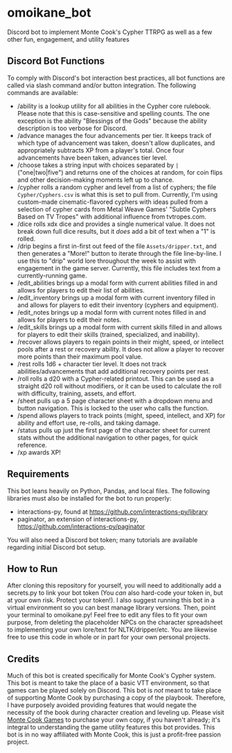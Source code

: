# omoikane_bot
Discord bot to implement Monte Cook's Cypher TTRPG as well as a few other fun, engagement, and utility features

## Discord Bot Functions
To comply with Discord's bot interaction best practices, all bot functions are called via slash command and/or button integration. The following commands are available:
* /ability is a lookup utility for all abilities in the Cypher core rulebook. Please note that this is case-sensitive and spelling counts. The one exception is the ability "Blessings of the Gods" because the ability description is too verbose for Discord. 
* /advance manages the four advancements per tier. It keeps track of which type of advancement was taken, doesn't allow duplicates, and appropriately subtracts XP from a player's total. Once four advancements have been taken, advances tier level.
* /choose takes a string input with choices separated by `|` ("one|two|five") and returns one of the choices at random, for coin flips and other decision-making moments left up to chance.
* /cypher rolls a random cypher and level from a list of cyphers; the file `Cypher/Cyphers.csv` is what this is set to pull from. Currently, I'm using custom-made cinematic-flavored cyphers with ideas pulled from a selection of cypher cards from Metal Weave Games' "Subtle Cyphers Based on TV Tropes" with additional influence from tvtropes.com.
* /dice rolls xdx dice and provides a single numerical value. It does not break down full dice results, but it *does* add a bit of text when a "1" is rolled.
* /drip begins a first in-first out feed of the file `Assets/dripper.txt`, and then generates a "More!" button to iterate through the file line-by-line. I use this to "drip" world lore throughout the week to assist with engagement in the game server. Currently, this file includes text from a currently-running game.
* /edit_abilities brings up a modal form with current abilities filled in and allows for players to edit their list of abilities.
* /edit_inventory brings up a modal form with current inventory filled in and allows for players to edit their inventory (cyphers and equipment).
* /edit_notes brings up a modal form with current notes filled in and allows for players to edit their notes.
* /edit_skills brings up a modal form with current skills filled in and allows for players to edit their skills (trained, specialized, and inability).
* /recover allows players to regain points in their might, speed, or intellect pools after a rest or recovery ability. It does not allow a player to recover more points than their maximum pool value.
* /rest rolls 1d6 + character tier level. It does not track abilities/advancements that add additional recovery points per rest.
* /roll rolls a d20 with a Cypher-related printout. This can be used as a straight d20 roll without modifiers, or it can be used to calculate the roll with difficulty, training, assets, and effort. 
* /sheet pulls up a 5 page character sheet with a dropdown menu and button navigation. This is locked to the user who calls the function.
* /spend allows players to track points (might, speed, intellect, and XP) for ability and effort use, re-rolls, and taking damage.
* /status pulls up just the first page of the character sheet for current stats without the additional navigation to other pages, for quick reference.
* /xp awards XP! 


## Requirements
This bot leans heavily on Python, Pandas, and local files. The following libraries must also be installed for the bot to run properly:
* interactions-py, found at https://github.com/interactions-py/library
* paginator, an extension of interactions-py, https://github.com/interactions-py/paginator

You will also need a Discord bot token; many tutorials are available regarding initial Discord bot setup.

## How to Run
After cloning this repository for yourself, you will need to additionally add a secrets.py to link your bot token (You *can* also hard-code your token in, but at your own risk. Protect your token!). I also suggest running this bot in a virtual environment so you can best manage library versions. Then, point your terminal to omoikane.py! Feel free to edit any files to fit your own purpose, from deleting the placeholder NPCs on the character spreadsheet to implementing your own lore/text for NLTK/dripper/etc. You are likewise free to use this code in whole or in part for your own personal projects.

## Credits
Much of this bot is created specifically for Monte Cook's Cypher system. This bot is meant to take the place of a basic VTT environment, so that games can be played solely on Discord. This bot is *not* meant to take place of supporting Monte Cook by purchasing a copy of the playbook. Therefore, I have purposely avoided providing features that would negate the necessity of the book during character creation and leveling up. Please visit [Monte Cook Games](https://www.montecookgames.com/store/product/cypher-system-rulebook-2/) to purchase your own copy, if you haven't already; it's integral to understanding the game utility features this bot provides. This bot is in no way affiliated with Monte Cook, this is just a profit-free passion project.

